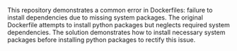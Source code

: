 This repository demonstrates a common error in Dockerfiles: failure to install dependencies due to missing system packages.  The original Dockerfile attempts to install python packages but neglects required system dependencies. The solution demonstrates how to install necessary system packages before installing python packages to rectify this issue.